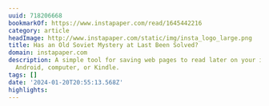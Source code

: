 ```yaml
---
uuid: 718206668
bookmarkOf: https://www.instapaper.com/read/1645442216
category: article
headImage: http://www.instapaper.com/static/img/insta_logo_large.png
title: Has an Old Soviet Mystery at Last Been Solved?
domain: instapaper.com
description: A simple tool for saving web pages to read later on your iPhone, iPad,
  Android, computer, or Kindle.
tags: []
date: '2024-01-20T20:55:13.568Z'
highlights:
---
```




